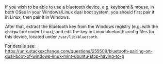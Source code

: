 If you wish to be able to use a bluetooth device, e.g. keyboard & mouse, in both OSes in your Windows/Linux dual boot system, you should first pair it in Linux, then pair it in Windows. 

After that, extract the Bluetooth key from the Windows registry (e.g. with the `chntpw` tool under Linux), and edit the key in Linux bluetooth config files for this device, located under `/var/lib/bluetooth`.

For details see: https://unix.stackexchange.com/questions/255509/bluetooth-pairing-on-dual-boot-of-windows-linux-mint-ubuntu-stop-having-to-p
